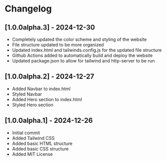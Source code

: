 # Changelog

## [1.0.0alpha.3] - 2024-12-30

- Completely updated the color scheme and styling of the website
- File structure updated to be more organized
- Updated index.html and tailwinds.config.js for the updated file structure
- Github Actions added to automatically build and deploy the website
- Updated package.json to allow for tailwind and http-server to be run

## [1.0.0alpha.2] - 2024-12-27

- Added Navbar to index.html
- Styled Navbar
- Added Hero section to index.html
- Styled Hero section

## [1.0.0alpha.1] - 2024-12-26

- Initial commit
- Added Tailwind CSS
- Added basic HTML structure
- Added basic CSS structure
- Added MIT License
